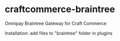 # craftcommerce-braintree
Omnipay Braintree Gateway for Craft Commerce


Installation: add files to "braintree" folder in plugins